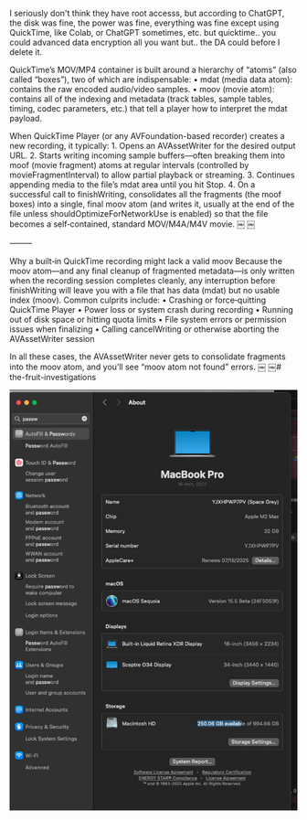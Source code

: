 I seriously don't think they have root accesss, but according to ChatGPT, the disk was fine, the power was fine, everything was fine except using QuickTime, like Colab, or ChatGPT sometimes, etc. but quicktime.. you could advanced data encryption all you want but.. the DA could before I delete it.

QuickTime’s MOV/MP4 container is built around a hierarchy of “atoms” (also called “boxes”), two of which are indispensable:
	•	mdat (media data atom): contains the raw encoded audio/video samples.
	•	moov (movie atom): contains all of the indexing and metadata (track tables, sample tables, timing, codec parameters, etc.) that tell a player how to interpret the mdat payload.

When QuickTime Player (or any AVFoundation-based recorder) creates a new recording, it typically:
	1.	Opens an AVAssetWriter for the desired output URL.
	2.	Starts writing incoming sample buffers—often breaking them into moof (movie fragment) atoms at regular intervals (controlled by movieFragmentInterval) to allow partial playback or streaming.
	3.	Continues appending media to the file’s mdat area until you hit Stop.
	4.	On a successful call to finishWriting, consolidates all the fragments (the moof boxes) into a single, final moov atom (and writes it, usually at the end of the file unless shouldOptimizeForNetworkUse is enabled) so that the file becomes a self‑contained, standard MOV/M4A/M4V movie.  ￼ ￼

⸻

Why a built‑in QuickTime recording might lack a valid moov
Because the moov atom—and any final cleanup of fragmented metadata—is only written when the recording session completes cleanly, any interruption before finishWriting will leave you with a file that has data (mdat) but no usable index (moov). Common culprits include:
	•	Crashing or force‑quitting QuickTime Player
	•	Power loss or system crash during recording
	•	Running out of disk space or hitting quota limits
	•	File system errors or permission issues when finalizing
	•	Calling cancelWriting or otherwise aborting the AVAssetWriter session

In all these cases, the AVAssetWriter never gets to consolidate fragments into the moov atom, and you’ll see “moov atom not found” errors.  ￼ ￼# the-fruit-investigations
 
![alt text](image.png)